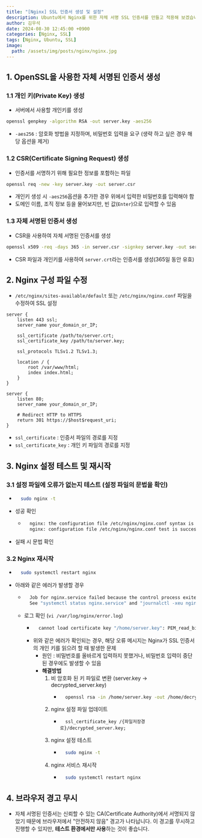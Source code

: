 ```yaml
---
title: "[Nginx] SSL 인증서 생성 및 설정"
description: Ubuntu에서 Nginx를 위한 자체 서명 SSL 인증서를 만들고 적용해 보겠습니다.
author: 김우석
date: 2024-08-30 12:45:00 +0900
categories: [Nginx, SSL]
tags: [Nginx, Ubuntu, SSL]
image:
  path: /assets/img/posts/nginx/nginx.jpg
---
```


## 1. OpenSSL을 사용한 자체 서명된 인증서 생성

### 1.1 개인 키(Private Key) 생성
- 서버에서 사용할 개인키를 생성

```bash
openssl genpkey -algorithm RSA -out server.key -aes256
```

- `-aes256` : 암호화 방법을 지정하며, 비밀번호 입력을 요구 (생략 하고 싶은 경우 해당 옵션을 제거)


### 1.2 CSR(Certificate Signing Request) 생성
- 인증서를 서명하기 위해 필요한 정보를 포함하는 파일

```bash
openssl req -new -key server.key -out server.csr
```

- 개인키 생성 시 `-aes256`옵션을 추가한 경우 위에서 입력한 비밀번호를 입력해야 함
- 도메인 이름, 조직 정보 등을 물어보지만, 빈 값(`Enter`)으로 입력할 수 있음


### 1.3 자체 서명된 인증서 생성
- CSR을 사용하여 자체 서명된 인증서를 생성
```bash
openssl x509 -req -days 365 -in server.csr -signkey server.key -out server.crt
```
- CSR 파일과 개인키를 사용하여 `server.crt`라는 인증서를 생성(365일 동안 유효)


## 2. Nginx 구성 파일 수정
- `/etc/nginx/sites-available/default` 또는 `/etc/nginx/nginx.conf` 파일을 수정하여 SSL 설정

```nginx
server {
    listen 443 ssl;
    server_name your_domain_or_IP;

    ssl_certificate /path/to/server.crt;
    ssl_certificate_key /path/to/server.key;

    ssl_protocols TLSv1.2 TLSv1.3;

    location / {
        root /var/www/html;
        index index.html;
    }
}

server {
    listen 80;
    server_name your_domain_or_IP;

    # Redirect HTTP to HTTPS
    return 301 https://$host$request_uri;
}
```

- `ssl_certificate` : 인증서 파일의 경로를 지정
- `ssl_certificate_key` : 개인 키 파일의 경로를 지정


## 3. Nginx 설정 테스트 및 재시작

### 3.1 설정 파일에 오류가 없는지 테스트 (설정 파일의 문법을 확인)
- ```bash
    sudo nginx -t
  ```
- 성공 확인
    - ```bash
        nginx: the configuration file /etc/nginx/nginx.conf syntax is ok
        nginx: configuration file /etc/nginx/nginx.conf test is successful
       ```
- 실패 시 문법 확인

### 3.2 Nginx 재시작
- ```bash
    sudo systemctl restart nginx
  ```
- 아래와 같은 에러가 발생할 경우
    - ```bash
        Job for nginx.service failed because the control process exited with error code.
        See "systemctl status nginx.service" and "journalctl -xeu nginx.service" for details.
      ```
    - 로그 확인 (`vi /var/log/nginx/error.log`)
        - ```bash
            cannot load certificate key "/home/server.key": PEM_read_bio_PrivateKey() failed (SSL:  error:1400006B:UI routines::processing error:while reading strings error:0480006D:PEM routines::problems getting password error:07880109:common libcrypto routines::interrupted or cancelled error:07880109:common libcrypto routines::interrupted or cancelled error:1C80009F:Provider routines::unable to get passphrase error:1400006B:UI routines::processing error:while reading strings error:0480006D:PEM routines::problems getting password error:07880109:common libcrypto routines::interrupted or cancelled error:04800068:PEM routines::bad password read)
          ```
        - 위와 같은 에러가 확인되는 경우, 해당 오류 메시지는 Nginx가 SSL 인증서의 개인 키를 읽으려 할 때 발생한 문제
            - 원인 : 비밀번호를 올바르게 입력하지 못했거나, 비밀번호 입력이 중단된 경우에도 발생할 수 있음
            - **해결방법**
                1. 비 암호화 된 키 파일로 변환 (server.key -> decrypted_server.key)
                    - ```bash
                        openssl rsa -in /home/server.key -out /home/decrypted_server.key
                      ```
                2. nginx 설정 파일 업데이트
                    - ```nginx
                        ssl_certificate_key /{파일저장경로}/decrypted_server.key;
                      ```
                3. nginx 설정 테스트 
                    - ```bash
                        sudo nginx -t
                      ```
                4. nginx 서비스 재시작
                    - ```bash
                        sudo systemctl restart nginx
                      ```


## 4. 브라우저 경고 무시
- 자체 서명된 인증서는 신뢰할 수 있는 CA(Certificate Authority)에서 서명되지 않았기 때문에 브라우저에서 "안전하지 않음" 경고가 나타납니다. 이 경고를 무시하고 진행할 수 있지만, **테스트 환경에서만 사용**하는 것이 좋습니다.